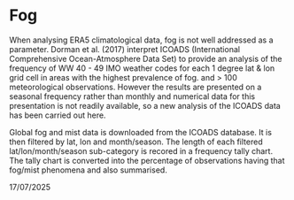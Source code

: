# Fog

When analysing ERA5 climatological data, fog is not well addressed as a parameter.
Dorman et al. (2017) interpret ICOADS (International Comprehensive Ocean-Atmosphere Data Set) 
to provide an analysis of the frequency of WW 40 - 49 IMO weather codes for each 1 degree lat & lon grid cell in areas with the highest prevalence of fog.
and > 100 meteorological observations.
However the results are presented on a seasonal frequency rather than monthly and numerical data for this presentation is not readily available, 
so a new analysis of the ICOADS data has been carried out here.

Global fog and mist data is downloaded from the ICOADS database. It is then filtered by lat, lon and month/season. 
The length of each filtered lat/lon/month/season sub-category is recored in a frequency tally chart.
The tally chart is converted into the percentage of observations having that fog/mist phenomena and also summarised.

17/07/2025

